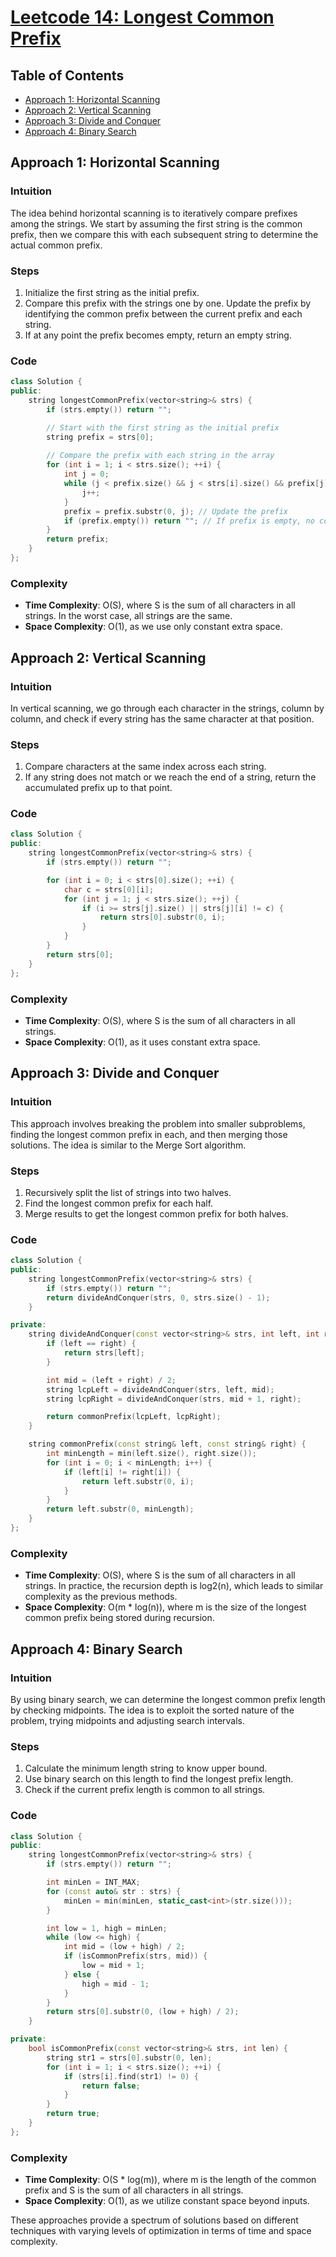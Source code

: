# [Leetcode 14: Longest Common Prefix](https://leetcode.com/problems/longest-common-prefix/)

## Table of Contents
- [Approach 1: Horizontal Scanning](#approach-1-horizontal-scanning)
- [Approach 2: Vertical Scanning](#approach-2-vertical-scanning)
- [Approach 3: Divide and Conquer](#approach-3-divide-and-conquer)
- [Approach 4: Binary Search](#approach-4-binary-search)

## Approach 1: Horizontal Scanning

### Intuition
The idea behind horizontal scanning is to iteratively compare prefixes among the strings. We start by assuming the first string is the common prefix, then we compare this with each subsequent string to determine the actual common prefix.

### Steps
1. Initialize the first string as the initial prefix.
2. Compare this prefix with the strings one by one. Update the prefix by identifying the common prefix between the current prefix and each string.
3. If at any point the prefix becomes empty, return an empty string.

### Code
```cpp
class Solution {
public:
    string longestCommonPrefix(vector<string>& strs) {
        if (strs.empty()) return "";

        // Start with the first string as the initial prefix
        string prefix = strs[0];
        
        // Compare the prefix with each string in the array
        for (int i = 1; i < strs.size(); ++i) {
            int j = 0;
            while (j < prefix.size() && j < strs[i].size() && prefix[j] == strs[i][j]) {
                j++;
            }
            prefix = prefix.substr(0, j); // Update the prefix
            if (prefix.empty()) return ""; // If prefix is empty, no common prefix exists
        }
        return prefix;
    }
};
```

### Complexity
- **Time Complexity**: O(S), where S is the sum of all characters in all strings. In the worst case, all strings are the same.
- **Space Complexity**: O(1), as we use only constant extra space.

## Approach 2: Vertical Scanning

### Intuition
In vertical scanning, we go through each character in the strings, column by column, and check if every string has the same character at that position.

### Steps
1. Compare characters at the same index across each string.
2. If any string does not match or we reach the end of a string, return the accumulated prefix up to that point.

### Code
```cpp
class Solution {
public:
    string longestCommonPrefix(vector<string>& strs) {
        if (strs.empty()) return "";

        for (int i = 0; i < strs[0].size(); ++i) {
            char c = strs[0][i];
            for (int j = 1; j < strs.size(); ++j) {
                if (i >= strs[j].size() || strs[j][i] != c) {
                    return strs[0].substr(0, i);
                }
            }
        }
        return strs[0];
    }
};
```

### Complexity
- **Time Complexity**: O(S), where S is the sum of all characters in all strings.
- **Space Complexity**: O(1), as it uses constant extra space.

## Approach 3: Divide and Conquer

### Intuition
This approach involves breaking the problem into smaller subproblems, finding the longest common prefix in each, and then merging those solutions. The idea is similar to the Merge Sort algorithm.

### Steps
1. Recursively split the list of strings into two halves.
2. Find the longest common prefix for each half.
3. Merge results to get the longest common prefix for both halves.

### Code
```cpp
class Solution {
public:
    string longestCommonPrefix(vector<string>& strs) {
        if (strs.empty()) return "";
        return divideAndConquer(strs, 0, strs.size() - 1);
    }

private:
    string divideAndConquer(const vector<string>& strs, int left, int right) {
        if (left == right) {
            return strs[left];
        }

        int mid = (left + right) / 2;
        string lcpLeft = divideAndConquer(strs, left, mid);
        string lcpRight = divideAndConquer(strs, mid + 1, right);

        return commonPrefix(lcpLeft, lcpRight);
    }

    string commonPrefix(const string& left, const string& right) {
        int minLength = min(left.size(), right.size());
        for (int i = 0; i < minLength; i++) {
            if (left[i] != right[i]) {
                return left.substr(0, i);
            }
        }
        return left.substr(0, minLength);
    }
};
```

### Complexity
- **Time Complexity**: O(S), where S is the sum of all characters in all strings. In practice, the recursion depth is log2(n), which leads to similar complexity as the previous methods.
- **Space Complexity**: O(m * log(n)), where m is the size of the longest common prefix being stored during recursion.

## Approach 4: Binary Search

### Intuition
By using binary search, we can determine the longest common prefix length by checking midpoints. The idea is to exploit the sorted nature of the problem, trying midpoints and adjusting search intervals.

### Steps
1. Calculate the minimum length string to know upper bound.
2. Use binary search on this length to find the longest prefix length.
3. Check if the current prefix length is common to all strings.

### Code
```cpp
class Solution {
public:
    string longestCommonPrefix(vector<string>& strs) {
        if (strs.empty()) return "";

        int minLen = INT_MAX;
        for (const auto& str : strs) {
            minLen = min(minLen, static_cast<int>(str.size()));
        }

        int low = 1, high = minLen;
        while (low <= high) {
            int mid = (low + high) / 2;
            if (isCommonPrefix(strs, mid)) {
                low = mid + 1;
            } else {
                high = mid - 1;
            }
        }
        return strs[0].substr(0, (low + high) / 2);
    }

private:
    bool isCommonPrefix(const vector<string>& strs, int len) {
        string str1 = strs[0].substr(0, len);
        for (int i = 1; i < strs.size(); ++i) {
            if (strs[i].find(str1) != 0) {
                return false;
            }
        }
        return true;
    }
};
```

### Complexity
- **Time Complexity**: O(S * log(m)), where m is the length of the common prefix and S is the sum of all characters in all strings.
- **Space Complexity**: O(1), as we utilize constant space beyond inputs.

These approaches provide a spectrum of solutions based on different techniques with varying levels of optimization in terms of time and space complexity.

